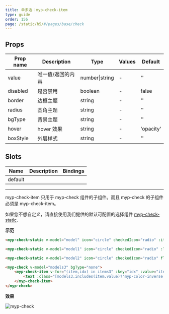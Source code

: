```yaml
---
title: 单多选：myp-check-item
type: guide
order: 156
page: /static/h5/#/pages/base/check
---
```


## Props

| Prop name | Description       | Type           | Values | Default   |
| --------- | ----------------- | -------------- | ------ | --------- |
| value     | 唯一值/返回的内容 | number\|string | -      | ''        |
| disabled  | 是否禁用          | boolean        | -      | false     |
| border    | 边框主题          | string         | -      | ''        |
| radius    | 圆角主题          | string         | -      | ''        |
| bgType    | 背景主题          | string         | -      | ''        |
| hover     | hover 效果        | string         | -      | 'opacity' |
| boxStyle  | 外层样式          | string         | -      | ''        |

## Slots

| Name    | Description | Bindings |
| ------- | ----------- | -------- |
| default |             |          |

---

myp-check-item 只用于 myp-check 组件的子组件。而且 myp-check 的子组件必须是 myp-check-item。

如果您不想自定义，请直接使用我们提供的默认可配置的选择组件 [myp-check-static](/doc/guide/myp-check-static.html).

**示范**

```html
<myp-check-static v-model="model" icon="circle" checkedIcon="radio" :items="items1" direction="right" :isBetween="true" itemBoxStyle="background-color:#F5F7F9;padding-left:32rpx;padding-right:32rpx;" boxStyle="border-radius:16rpx;overflow:hidden;"></myp-check-static>

<myp-check-static v-model="model1" icon="circle" checkedIcon="radio" :limits="3" :items="items1" direction="right" :isBetween="true" itemBoxStyle="border-bottom-width:1px;border-bottom-color:#F5F7F9;" @overed="toOveredHint"></myp-check-static>

<myp-check-static v-model="model2" icon="circle" checkedIcon="radio" flex="column" :limits="2" :items="items2" textLabel="title" valueLabel="value" disabledLabel="disabled" itemSpace="16rpx"></myp-check-static>

<myp-check v-model="models3" bgType="none">
	<myp-check-item v-for="(item,idx) in items3" :key="idx" :value="item.value" :disabled="item.disabled" :border="models3.includes(item.value)?'all-primary':'all'" :bgType="models3.includes(item.value)?'primary':'inverse'" boxStyle="flex-direction:row;justify-content:center;align-items:center;height:80rpx;margin-bottom:16rpx;border-radius:16rpx;">
		<text :class="[models3.includes(item.value)?'myp-color-inverse':'myp-color-text', 'myp-size-base']">{{item.title}}</text>
	</myp-check-item>
</myp-check>
```

**效果**

![myp-check](/images/doc/check.jpeg)
